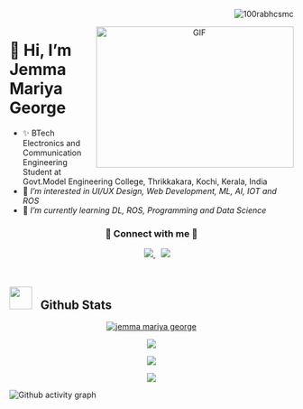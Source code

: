 <p align="right">
	<img src="https://komarev.com/ghpvc/?username=jemma-mg&label=Profile%20views&color=0e75b6&style=flat" alt="100rabhcsmc"/>
</p>

<a target="_blank" align="center">
  <img align="right" top="100" height="250" width="350" alt="GIF" src="https://media.giphy.com/media/SWoSkN6DxTszqIKEqv/giphy.gif">
</a>

# 👋 Hi, I’m Jemma Mariya George 

- ✨ BTech Electronics and Communication Engineering Student at Govt.Model Engineering College, Thrikkakara, Kochi, Kerala, India
- 👀 <i>I’m interested in UI/UX Design, Web Development, ML, AI, IOT and ROS </i>
- 🌱 <i> I’m currently learning DL, ROS, Programming and Data Science </i>

<p align="center">
  <h3 align="center" > 🤝 Connect with me 🤝 </h3>
  <div align="center" class="icons-social" style="margin-left: 10px;">
      <a style="margin-left: 10px;" target="_blank" href="https://www.linkedin.com/in/jemma-mariya-george/">
	    <img src="https://img.icons8.com/doodle/40/000000/linkedin--v2.png">
      </a>
      <a style="margin-left: 10px;" target="_blank" href="https://github.com/jemma-mg">
	    <img src="https://img.icons8.com/doodle/40/000000/github--v1.png">
      </a>
  </div>
</p>

<p align="center"><a href="https://ibb.co/Zg7Y7N2"><img height="5" width="2000" border_radius="100" src="https://i.ibb.co/R6dBd7j/596357.jpg" alt="596357"></a></p>

## <img src="https://media.giphy.com/media/iY8CRBdQXODJSCERIr/giphy.gif" width="40" height="40" style="margin-right: 10px; margin-bottom:-8px;"> Github Stats


<div align="center"> 
<!-- Trophe -->
<p>
<a href="https://github.com/jemma-mg/github-profile-trophy">
  <img align="center" src="https://github-profile-trophy.vercel.app/?username=jemma-mg&theme=high-contrast&column=5&row=1" alt="jemma mariya george" /></a>
	
<a href=""><img align="center" src="https://github-readme-stats-git-masterrstaa-rickstaa.vercel.app/api/top-langs/?username=jemma-mg&langs_count=8&theme=vue&layout=compact" /></a>
</p>

<a href=""><img align="center" src="https://github-readme-stats-sigma-five.vercel.app/api?username=jemma-mg&show_icons=true&include_all_commits=true&count_private=true&theme=algolia&line_height=26" /></a>
	
<a href=""><img align="center" src="https://github-readme-streak-stats.herokuapp.com/?user=jemma-mg&theme=react" /></a>
</div>

![Github activity graph](https://github-readme-activity-graph.cyclic.app/graph?username=jemma-mg&theme=react&line=30a14e&point=40c463&area_color=216e39&area=true&radius=10)

<!-- ![Stats](https://github-readme-stats.vercel.app/api?username=jemma-mg&show_icons=true&theme=dark) -->
<!-- ![Stats](https://github-readme-stats-git-masterrstaa-rickstaa.vercel.app/api?username=jemma-mg&&show_icons=true&theme=dark) -->
<!-- ![Streak](https://github-readme-streak-stats.herokuapp.com/?user=jemma-mg&theme=algolia) -->
<!-- ![Top Languages](https://github-readme-stats.vercel.app/api/top-langs/?username=jemma-mg&langs_count=8&theme=light&layout=compact) -->

<!---
jemma-mg/jemma-mg is a ✨ special ✨ repository because its `README.md` (this file) appears on your GitHub profile.
You can click the Preview link to take a look at your changes.
--->
